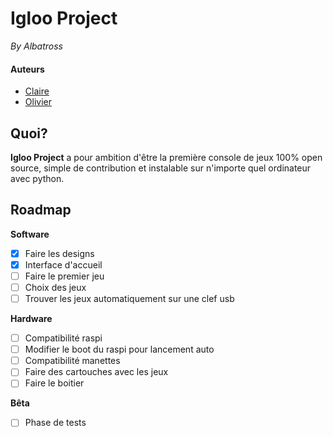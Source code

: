 # Igloo Project
*By Albatross*
#### Auteurs

- [Claire](https://github.com/mrroboobs)
- [Olivier](https://github.com/aweirdwhale)


## Quoi?
**Igloo Project** a pour ambition d'être la première console de jeux 100% open source, simple de contribution et instalable sur n'importe quel ordinateur avec python.


## Roadmap

**Software**
* [x]  Faire les designs
* [x]  Interface d'accueil
* [ ]  Faire le premier jeu
* [ ]  Choix des jeux
* [ ]  Trouver les jeux automatiquement sur une clef usb

**Hardware**
* [ ]  Compatibilité raspi
* [ ]  Modifier le boot du raspi pour lancement auto
* [ ]  Compatibilité manettes
* [ ]  Faire des cartouches avec les jeux
* [ ]  Faire le boitier

**Bêta**
* [ ]  Phase de tests
